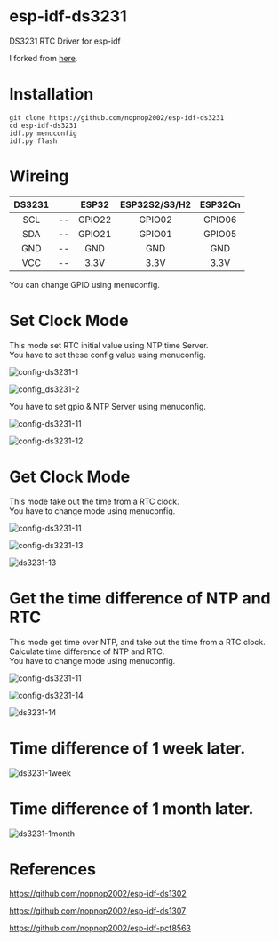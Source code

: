 # esp-idf-ds3231
DS3231 RTC Driver for esp-idf

I forked from [here](https://github.com/UncleRus/esp-idf-lib/tree/master/components/ds3231).   

# Installation
```
git clone https://github.com/nopnop2002/esp-idf-ds3231
cd esp-idf-ds3231
idf.py menuconfig
idf.py flash
```

# Wireing  

|DS3231||ESP32|ESP32S2/S3/H2|ESP32Cn|
|:-:|:-:|:-:|:-:|:-:|
|SCL|--|GPIO22|GPIO02|GPIO06|
|SDA|--|GPIO21|GPIO01|GPIO05|
|GND|--|GND|GND|GND|
|VCC|--|3.3V|3.3V|3.3V|

You can change GPIO using menuconfig.   

# Set Clock Mode   

This mode set RTC initial value using NTP time Server.   
You have to set these config value using menuconfig.   

![config-ds3231-1](https://user-images.githubusercontent.com/6020549/59557293-346e5300-9011-11e9-9106-6256bd5c8a7e.jpg)

![config_ds3231-2](https://user-images.githubusercontent.com/6020549/59557292-346e5300-9011-11e9-9070-fe281eed0398.jpg)

You have to set gpio & NTP Server using menuconfig.   

![config-ds3231-11](https://user-images.githubusercontent.com/6020549/59557295-4bad4080-9011-11e9-96dc-b42702929542.jpg)

![config-ds3231-12](https://user-images.githubusercontent.com/6020549/59557296-4fd95e00-9011-11e9-842c-7c81469244af.jpg)


# Get Clock Mode   

This mode take out the time from a RTC clock.   
You have to change mode using menuconfig.   

![config-ds3231-11](https://user-images.githubusercontent.com/6020549/59557295-4bad4080-9011-11e9-96dc-b42702929542.jpg)

![config-ds3231-13](https://user-images.githubusercontent.com/6020549/59557300-5ec01080-9011-11e9-9ca2-94067ab8df28.jpg)

![ds3231-13](https://user-images.githubusercontent.com/6020549/59557303-697aa580-9011-11e9-81ef-09c0b28ed5a9.jpg)


# Get the time difference of NTP and RTC   

This mode get time over NTP, and take out the time from a RTC clock.   
Calculate time difference of NTP and RTC.   
You have to change mode using menuconfig.   

![config-ds3231-11](https://user-images.githubusercontent.com/6020549/59557295-4bad4080-9011-11e9-96dc-b42702929542.jpg)

![config-ds3231-14](https://user-images.githubusercontent.com/6020549/59557304-77302b00-9011-11e9-8694-5c9fa47f6352.jpg)

![ds3231-14](https://user-images.githubusercontent.com/6020549/59557305-7f886600-9011-11e9-8b24-cf3a251e4bce.jpg)


# Time difference of 1 week later.   

![ds3231-1week](https://user-images.githubusercontent.com/6020549/59961772-2dff4000-9517-11e9-9368-2c3c085617c8.jpg)

# Time difference of 1 month later.   

![ds3231-1month](https://user-images.githubusercontent.com/6020549/61294194-3f82f180-a810-11e9-866a-5af73427cf12.jpg)


# References

https://github.com/nopnop2002/esp-idf-ds1302

https://github.com/nopnop2002/esp-idf-ds1307

https://github.com/nopnop2002/esp-idf-pcf8563
